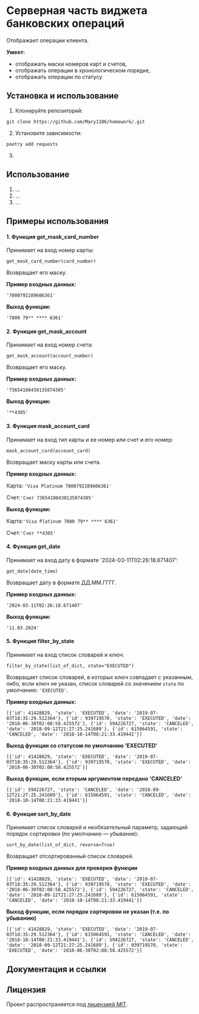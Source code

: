 # Серверная часть виджета банковских операций

Отображает операции клиента.

**Умеет:**

- отображать маски номеров карт и счетов, 
- отображать операции в хронологическом порядке,
- отображать операции по статусу


## Установка и использование
1. Клонируйте репозиторий:
```
git clone https://github.com/Mary1106/homework/.git
```
2. Установите зависимости:
```
poetry add requests
```
3. 

## Использование
1. ...
2. ...
3. ...

## Примеры использования
#### 1. Функция get_mask_card_number
Принимает на вход номер карты:

```get_mask_card_number(card_number)```

Возвращает его маску.

**Пример входных данных:**

 ```'7000792289606361' ```

**Выход функции:**

```'7000 79** **** 6361'```

#### 2. Функция get_mask_account
Принимает на вход номер счета:

```get_mask_account(account_number)```

Возвращает его маску.

**Пример входных данных:**

 ```'73654108430135874305' ```

**Выход функции:**

```'**4305'```


#### 3. Функция mask_account_card
Принимает на вход тип карты и ее номер или счет и его номер:

```mask_account_card(account_card)```

Возвращает маску карты или счета.

**Пример входных данных:**

Карта: ```'Visa Platinum 7000792289606361'```

Счет:```'Счет 73654108430135874305'```

**Выход функции:**

Карта:```'Visa Platinum 7000 79** **** 6361'```

Счет:```'Счет **4305'```


#### 4. Функция get_date

Принимает на вход дату в формате '2024-03-11T02:26:18.671407':

```get_date(date_time)```

Возвращает дату в формате ДД.ММ.ГГГГ.

**Пример входных данных:**

```'2024-03-11T02:26:18.671407'```

**Выход функции:**

```'11.03.2024'```


#### 5. Функция filter_by_state
Принимает на вход список словарей и ключ:

```filter_by_state(list_of_dict, state="EXECUTED")```

Возвращает список словарей, в которых ключ совпадает с указанным, либо, если ключ не указан, список словарей 
со значением ```state``` по умолчанию: ```'EXECUTED'```.

**Пример входных данных:**

```
[{'id': 41428829, 'state': 'EXECUTED', 'date': '2019-07-03T18:35:29.512364'}, {'id': 939719570, 'state': 'EXECUTED', 'date': '2018-06-30T02:08:58.425572'}, {'id': 594226727, 'state': 'CANCELED', 'date': '2018-09-12T21:27:25.241689'}, {'id': 615064591, 'state': 'CANCELED', 'date': '2018-10-14T08:21:33.419441'}]
```

**Выход функции со статусом по умолчанию 'EXECUTED'**

```
[{'id': 41428829, 'state': 'EXECUTED', 'date': '2019-07-03T18:35:29.512364'}, {'id': 939719570, 'state': 'EXECUTED', 'date': '2018-06-30T02:08:58.425572'}]
```

**Выход функции, если вторым аргументом передано 'CANCELED'**

```
[{'id': 594226727, 'state': 'CANCELED', 'date': '2018-09-12T21:27:25.241689'}, {'id': 615064591, 'state': 'CANCELED', 'date': '2018-10-14T08:21:33.419441'}]
```
#### 6. Функция sort_by_date
Принимает список словарей и необязательный параметр, задающий порядок сортировки (по умолчанию — убывание):

```
sort_by_date(list_of_dict, reverse=True)
```

Возвращает отсортированный список словарей.

**Пример входных данных для проверки функции**

```
[{'id': 41428829, 'state': 'EXECUTED', 'date': '2019-07-03T18:35:29.512364'}, {'id': 939719570, 'state': 'EXECUTED', 'date': '2018-06-30T02:08:58.425572'}, {'id': 594226727, 'state': 'CANCELED', 'date': '2018-09-12T21:27:25.241689'}, {'id': 615064591, 'state': 'CANCELED', 'date': '2018-10-14T08:21:33.419441'}]
```

**Выход функции, если порядок сортировки не указан (т.е. по убыванию)**

```
[{'id': 41428829, 'state': 'EXECUTED', 'date': '2019-07-03T18:35:29.512364'}, {'id': 615064591, 'state': 'CANCELED', 'date': '2018-10-14T08:21:33.419441'}, {'id': 594226727, 'state': 'CANCELED', 'date': '2018-09-12T21:27:25.241689'}, {'id': 939719570, 'state': 'EXECUTED', 'date': '2018-06-30T02:08:58.425572'}]
```


## Документация и ссылки
## Лицензия
Проект распространяется под [лицензией MIT](LICENSE).